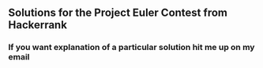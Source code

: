 ## Solutions for the Project Euler Contest from Hackerrank

### If you want explanation of a particular solution hit me up on my email 
